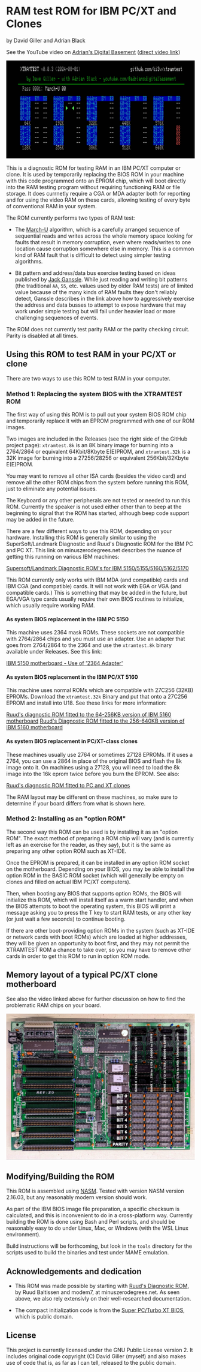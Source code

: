 # RAM test ROM for IBM PC/XT and Clones

by David Giller and Adrian Black

See the YouTube video on [Adrian's Digital Basement](https://youtube.com/@adriansdigitalbasement) ([direct video link](https://youtu.be/KcrMssDp8Mo?si=5GnlTwxYQo68uhtq))

![Screenshot](img/screenshot.png)

This is a diagnostic ROM for testing RAM in an IBM PC/XT computer or clone.  It is used by temporarily replacing the BIOS ROM in your machine with this code programmed onto an EPROM chip, which will boot directly into the RAM testing program without requiring functioning RAM or file storage.  It does currnetly require a CGA or MDA adapter both for reporting and for using the video RAM on these cards, allowing testing of every byte of conventional RAM in your system.

The ROM currently performs two types of RAM test:

- The [March-U](https://www.researchgate.net/publication/3349024_March_U_A_test_for_unlinked_memory_faults) algorithm, which is a carefully arranged sequence of sequential reads and writes across the whole memory space looking for faults that result in memory corruption, even where reads/writes to one location cause corruption somewhere else in memory.  This is a common kind of RAM fault that is difficult to detect using simpler testing algorithms.

- Bit pattern and address/data bus exercise testing based on ideas published by [Jack Ganssle](https://www.ganssle.com/testingram.htm).  While just reading and writing bit patterns (the traditional `AA`, `55`, etc. values used by older RAM tests) are of limited value because of the many kinds of RAM faults they don't reliably detect, Ganssle describes in the link above how to aggressively exercise the address and data busses to attempt to expose hardware that may work under simple testing but will fail under heavier load or more challenging sequences of events.

The ROM does not currently test parity RAM or the parity checking circuit. Parity is disabled at all times.

## Using this ROM to test RAM in your PC/XT or clone

There are two ways to use this ROM to test RAM in your computer.

### Method 1: Replacing the system BIOS with the XTRAMTEST ROM

The first way of using this ROM is to pull out your system BIOS ROM chip and temporarily replace it with an EPROM programmed with one of our ROM images.

Two images are included in the Releases (see the right side of the GitHub project page): `xtramtest.8k` is an 8K binary image for burning into a 2764/2864 or equivalent 64Kbit/8Kbyte E(E)PROM, and `xtramtest.32k` is a 32K image for burning into a 27256/28256 or equivalent 256Kbit/32Kbyte E(E)PROM.  

You may want to remove all other ISA cards (besides the video card) and remove all the other ROM chips from the system before running this ROM, just to eliminate any potential issues.

The Keyboard or any other peripherals are not tested or needed to run this ROM. Currently the speaker is not used either other than to beep at the beginning to signal that the ROM has started, although beep code support may be added in the future.

There are a few different ways to use this ROM, depending on your hardware. Installing this ROM is generally similar to using the SuperSoft/Landmark Diagnostic and Ruud's Diagnostic ROM for the IBM PC and PC XT. This link on minuszerodegrees.net describes the nuance of getting this running on various IBM machines:

[Supersoft/Landmark Diagnostic ROM's for IBM 5150/5155/5160/5162/5170](https://www.minuszerodegrees.net/supersoft_landmark/Supersoft%20Landmark%20ROM.htm)

This ROM currently only works with IBM MDA (and compatible) cards and IBM CGA (and compatible) cards. It will not work with EGA or VGA (and compatible cards.) This is something that may be added in the future, but EGA/VGA type cards usually require their own BIOS routines to initialize, which usually require working RAM.

#### As system BIOS replacement in the IBM PC 5150

This machine uses 2364 mask ROMs. These sockets are not compatible with 2764/2864 chips and you must use an adapter. Use an adapter that goes from 2764/2864 to the 2364 and use the `xtramtest.8k` binary available under Releases. See this link:

[IBM 5150 motherboard  -  Use of '2364 Adapter'](https://minuszerodegrees.net/5150/motherboard/IBM%205150%20motherboard%20-%20Use%20of%202364%20adapter.htm)

#### As system BIOS replacement in the IBM PC/XT 5160

This machine uses normal ROMs which are compatible with 27C256 (32KB) EPROMs. Download the `xtramtest.32k` Binary and put that onto a 27C256 EPROM and install into U18. See these links for more information:

[Ruud's diagnostic ROM fitted to the 64-256KB version of IBM 5160 motherboard](https://minuszerodegrees.net/ruuds_diagnostic_rom/5160/64-256KB.htm)
[Ruud's Diagnostic ROM fitted to the 256-640KB version of IBM 5160 motherboard](https://minuszerodegrees.net/ruuds_diagnostic_rom/5160/256-640KB.htm)

#### As system BIOS replacement in PC/XT-class clones

These machines usually use 2764 or sometimes 27128 EPROMs. If it uses a 2764, you can use a 2864 in place of the original BIOS and flash the 8k image onto it. On machines using a 27128, you will need to load the 8k image into the 16k eprom twice before you burn the EPROM.  See also:

[Ruud's diagnostic ROM fitted to PC and XT clones](https://minuszerodegrees.net/ruuds_diagnostic_rom/clones/clones.htm)

The RAM layout may be different on these machines, so make sure to determine if your board differs from what is shown here.

### Method 2: Installing as an "option ROM"

The second way this ROM can be used is by installing it as an "option ROM".  The exact method of preparing a ROM chip will vary (and is currently left as an exercise for the reader, as they say), but it is the same as preparing any other option ROM such as XT-IDE.

Once the EPROM is prepared, it can be installed in any option ROM socket on the motherboard.  Depending on your BIOS, you may be able to install the option ROM in the BASIC ROM socket (which will generally be empty on clones and filled on actual IBM PC/XT computers).

Then, when booting any BIOS that supports option ROMs, the BIOS will initialize this ROM, which will install itself as a warm start handler, and when the BIOS attempts to boot the operating system, this BIOS will print a message asking you to press the T key to start RAM tests, or any other key (or just wait a few seconds) to continue booting.

If there are other boot-providing option ROMs in the system (such as XT-IDE or network cards with boot ROMs) which are loaded at higher addresses, they will be given an opportunity to boot first, and they may not permit the XTRAMTEST ROM a chance to take over, so you may have to remove other cards in order to get this ROM to run in option ROM mode.

## Memory layout of a typical PC/XT clone motherboard

See also the video linked above for further discussion on how to find the problematic RAM chips on your board.

![Memory Layout](img/memory_layout.png)

## Modifying/Building the ROM

This ROM is assembled using [NASM](https://www.nasm.us).  Tested with version NASM version 2.16.03, but any reasonably modern version should work.

As part of the IBM BIOS image file preparation, a specific checksum is calculated, and this is inconvenient to do in a cross-platform way.  Currently building the ROM is done using Bash and Perl scripts, and should be reasonably easy to do under Linux, Mac, or Windows (with the WSL Linux environment).

Build instructions will be forthcoming, but look in the `tools` directory for the scripts used to build the binaries and test under MAME emulation.

## Acknowledgements and dedication

- This ROM was made possible by starting with [Ruud's Diagnostic ROM](https://www.minuszerodegrees.net/ruuds_diagnostic_rom/clones/clones.htm), by Ruud Baltissen and modem7, at minuszerodegrees.net.  As seen above, we also rely extensivly on their well-researched documentation.

- The compact initialization code is from the [Super PC/Turbo XT BIOS](https://github.com/virtualxt/pcxtbios), which is public domain.

## License

This project is currently licensed under the GNU Public License version 2.  It includes original code copyright (C) David Giller (myself) and also makes use of code that is, as far as I can tell, released to the public domain.

